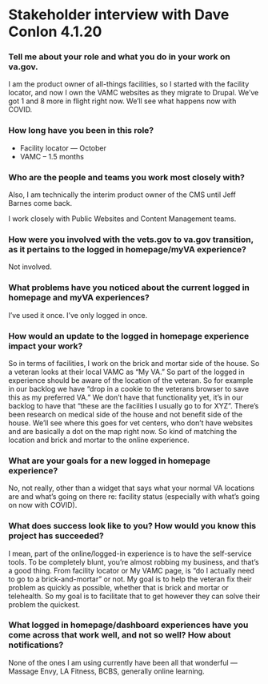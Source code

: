 # Stakeholder interview with Dave Conlon 4.1.20

### Tell me about your role and what you do in your work on va.gov.

I am the product owner of all-things facilities, so I started with the facility locator, and now I own the VAMC websites as they migrate to Drupal. We’ve got 1 and 8 more in flight right now. We’ll see what happens now with COVID.

### How long have you been in this role?

- Facility locator — October
- VAMC – 1.5 months

### Who are the people and teams you work most closely with?

Also, I am technically the interim product owner of the CMS until Jeff Barnes come back.

I work closely with Public Websites and Content Management teams.

### How were you involved with the vets.gov to va.gov transition, as it pertains to the logged in homepage/myVA experience?

Not involved.

### What problems have you noticed about the current logged in homepage and myVA experiences?

I’ve used it once. I’ve only logged in once.

### How would an update to the logged in homepage experience impact your work?

So in terms of facilities, I work on the brick and mortar side of the house. So a veteran looks at their local VAMC as “My VA.” So part of the logged in experience should be aware of the location of the veteran. So for example in our backlog we have “drop in a cookie to the veterans browser to save this as my preferred VA.” We don’t have that functionality yet, it’s in our backlog to have that “these are the facilities I usually go to for XYZ”. There’s been research on medical side of the house and not benefit side of the house. We’ll see where this goes for vet centers, who don’t have websites and are basically a dot on the map right now. So kind of matching the location and brick and mortar to the online experience.

### What are your goals for a new logged in homepage experience?

No, not really, other than a widget that says what your normal VA locations are and what’s going on there re: facility status (especially with what’s going on now with COVID).

### What does success look like to you? How would you know this project has succeeded?

I mean, part of the online/logged-in experience is to have the self-service tools. To be completely blunt, you’re almost robbing my business, and that’s a good thing. From facility locator or My VAMC page, is “do I actually need to go to a brick-and-mortar” or not. My goal is to help the veteran fix their problem as quickly as possible, whether that is brick and mortar or telehealth. So my goal is to facilitate that to get however they can solve their problem the quickest.

### What logged in homepage/dashboard experiences have you come across that work well, and not so well? How about notifications?

None of the ones I am using currently have been all that wonderful — Massage Envy, LA Fitness, BCBS, generally online learning.
